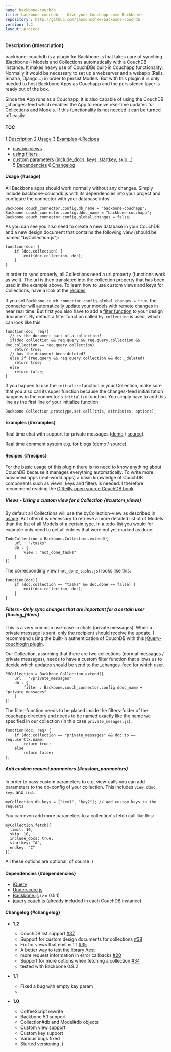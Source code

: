 ```yaml
---
name: backbone-couchdb
title: backbone-couchdb -- Give your Couchapp some Backbone!
repository : http://github.com/janmonschke/backbone-couchdb
version: 1.2
layout: project
---
```


#### Description {#description}

backbone-couchdb is a plugin for Backbone.js that takes care of synching (Backbone-) Models and Collections automatically with a CouchDB instance. It makes heavy use of CouchDBs built-in Couchapp functionality. Normally it would be necessary to set up a webserver and a webapp (Rails, Sinatra, Django...) in order to persist Models. But with this plugin it is only needed to host Backbone Apps as Couchapp and the persistence layer is ready out of the box.

Since the App runs as a Couchapp, it is also capable of using the CouchDB \_changes-feed which enables the App to receive real-time updates for Collections and Models. If this functionality is not needed it can be turned off easily.

#### TOC
1.[Description](#description)
2.[Usage](#usage)
3.[Examples](#examples)
4.[Recipes](#recipes)
  - [custom views](#custom_views)
  - [using filters](#using_filters)
  - [custom parameters (include_docs, keys, startkey, skip...)](#custom_parameters)
5.[Dependencies](#dependencies)
6.[Changelog](#changelog)

#### Usage {#usage}
All Backbone apps should work normally without any changes. Simply include backbone-couchdb.js with its dependencies into your project and configure the connector with your database infos.

    Backbone.couch_connector.config.db_name = "backbone-couchapp";
    Backbone.couch_connector.config.ddoc_name = "backbone-couchapp";
    Backbone.couch_connector.config.global_changes = false;

As you can see you also need to create a new database in your CouchDB and a new design document that contains the following view (should be named "byCollection.js"):

    function(doc) {
        if (doc.collection) {
            emit(doc.collection, doc);
        }
    }

In order to sync properly, all Collections need a url property (functions work as well). The url is then translated into the collection property that has been used in the example above. To learn how to use custom views and keys for Collections, have a look at the [recipes](#recipes).

If you set `Backbone.couch_connector.config.global_changes = true`, the connector will automatically update your models with remote changes in near real time.
But first you also have to add a [filter function](http://guide.couchdb.org/draft/notifications.html#filters) to your design document. By default a filter function called `by_collection` is used, which can look like this:

    function(doc, req){
      // is the document part of a collection?
      if(doc.collection && req.query && req.query.collection && doc.collection == req.query.collection)
        return true;
      // has the document been deleted?
      else if (req.query && req.query.collection && doc._deleted)
        return true;
      else
        return false;
    }

If you happen to use the `initialize` function in your Collection, make sure that you also call its super function because the changes-feed initialization happens in the connector's `initialize` function. 
You simply have to add this line as the first line of your initialize function:

    Backbone.Collection.prototype.set.call(this, attributes, options);

#### Examples {#examples}

Real time chat with support for private messages ([demo](http://backbone.iriscouch.com/backbone-couchapp/_design/backbone_example/index.html) / [source](https://github.com/janmonschke/backbone-couchdb/tree/master/chat_example)).

Real time comment system e.g. for blogs ([demo](ttp://backbone.iriscouch.com/backbone-couchapp/_design/backbone_couchapp_comments/index.html) / [source](https://github.com/janmonschke/backbone-couchdb/tree/master/comments_example)).

#### Recipes {#recipes}
For the basic usage of this plugin there is no need to know anything about CouchDB because it manages everything automatically. To write more advanced apps (real-world apps) a basic knowledge of CouchDB components such as views, keys and filters is needed. I therefore recommend reading the [O’Reilly open source CouchDB book](http://github.com/oreilly/couchdb-guide).

##### Views - Using a custom view for a Collection {#custom_views}
By default all Collections will use the byCollection-view as described in [usage](#usage). But often it is necessary to retrieve a more detailed list of of Models than the list of all Models of a certain type. In a todo-list you would for example only need to get all entries that were not yet marked as done:

    TodoCollection = Backbone.Collection.extend({
        url : "/tasks"
        db : {
            view : "not_done_tasks"
        }
    })


The corresponding view (`not_done_tasks.js`) looks like this:

    function(doc){
        if (doc.collection == "tasks" && doc.done == false) {
            emit(doc.collection, doc);
        } 
    }
    
##### Filters - Only sync changes that are important for a certain user {#using_filters}

This is a very common use-case in chats (private messages). When a private message is sent, only the recipient should receive the update. I recommend using the built-in authentication of CouchDB with this [jQuery-couchlogin plugin](https://github.com/couchapp/couchdb-login-jquery).

Our Collection, assuming that there are two collections (normal messages / private messages), needs to have a custom filter function that allows us to decide which updates should be send to the \_changes-feed for which user.

    PMCollection = Backbone.Collection.extend({
        url : "/private_messages"
        db : {
            filter : Backbone.couch_connector.config.ddoc_name + "private_messages"
        }
    })

The filter-function needs to be placed inside the filters-folder of the couchapp directory and needs to be named exactly like the name we specified in our collection (in this case `private_mesages.js`).

    function(doc, req) {
        if (doc.collection == "private_messages" && doc.to == req.userCtx.name)
            return true;
        else
            return false;
    };

##### Add custom request parameters {#custom_parameters}

In order to pass custom parameters to e.g. view-calls you can add parameters to the db-config of your collection. This includes `view`, `ddoc`, `keys` and `list`.

    myCollection.db.keys = ["key1", "key2"]; // add custom keys to the requests

You can even add more parameters to a collection's fetch call like this:

    myCollection.fetch({
      limit: 10,
      skip: 10,
      include_docs: true,
      startkey: "A",
      endkey: "C"
    });

All these options are optional, of course :)

#### Dependencies {#dependencies}

- [jQuery](http://www.jquery.com/)
- [Underscore.js](https://github.com/documentcloud/underscore)
- [Backbone.js](https://github.com/documentcloud/backbone) (>= 0.5.1)
- [jquery.couch.js](https://github.com/apache/couchdb/blob/master/share/www/script/jquery.couch.js) (already included in each CouchDB instance)

#### Changelog {#changelog}
- __1.2__
  - CouchDB list support [#37](https://github.com/janmonschke/backbone-couchdb/pull/37)
  - Support for custom design documents for collections [#38](https://github.com/janmonschke/backbone-couchdb/pull/38)
  - Fix for views that emit `null` [#35](https://github.com/janmonschke/backbone-couchdb/pull/35)
  - A better way to test the library [/test](https://github.com/janmonschke/backbone-couchdb/tree/master/test)
  - more request information in error callbacks [#20](https://github.com/janmonschke/backbone-couchdb/issues/20#issuecomment-5461404)
  - Support for more options when fetching a collection [#34](https://github.com/janmonschke/backbone-couchdb/pull/34)
  - tested with Backbone 0.9.2

- __1.1__
  - Fixed a bug with empty key param
  -
- __1.0__
  - CoffeeScript rewrite
  - Backbone 5.1 support
  - Collection#db and Model#db objects
  - Custom view support
  - Custom key support
  - Various bugs fixed
  - Started versioning ;)